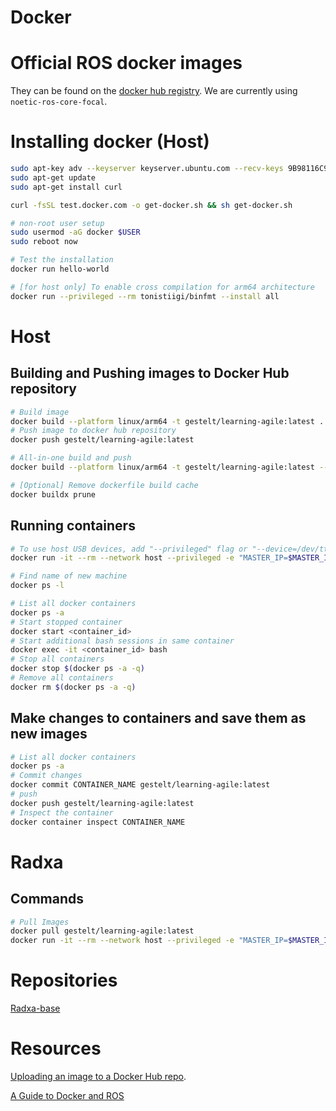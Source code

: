 # Docker

# Official ROS docker images
They can be found on the [docker hub registry](https://registry.hub.docker.com/_/ros/). We are currently using `noetic-ros-core-focal`.

# Installing docker (Host)
```bash
sudo apt-key adv --keyserver keyserver.ubuntu.com --recv-keys 9B98116C9AA302C7
sudo apt-get update
sudo apt-get install curl

curl -fsSL test.docker.com -o get-docker.sh && sh get-docker.sh

# non-root user setup
sudo usermod -aG docker $USER 
sudo reboot now

# Test the installation
docker run hello-world 

# [for host only] To enable cross compilation for arm64 architecture
docker run --privileged --rm tonistiigi/binfmt --install all
```


# Host

## Building and Pushing images to Docker Hub repository
```bash
# Build image
docker build --platform linux/arm64 -t gestelt/learning-agile:latest .
# Push image to docker hub repository
docker push gestelt/learning-agile:latest

# All-in-one build and push
docker build --platform linux/arm64 -t gestelt/learning-agile:latest --push .

# [Optional] Remove dockerfile build cache
docker buildx prune
```

## Running containers
```bash
# To use host USB devices, add "--privileged" flag or "--device=/dev/ttyAML1"
docker run -it --rm --network host --privileged -e "MASTER_IP=$MASTER_IP" -e "SELF_IP=$SELF_IP" gestelt/learning-agile:latest

# Find name of new machine 
docker ps -l

# List all docker containers
docker ps -a
# Start stopped container
docker start <container_id>
# Start additional bash sessions in same container
docker exec -it <container_id> bash
# Stop all containers
docker stop $(docker ps -a -q)
# Remove all containers
docker rm $(docker ps -a -q)
```

## Make changes to containers and save them as new images
```bash
# List all docker containers
docker ps -a
# Commit changes
docker commit CONTAINER_NAME gestelt/learning-agile:latest
# push 
docker push gestelt/learning-agile:latest
# Inspect the container
docker container inspect CONTAINER_NAME
```

# Radxa

## Commands
```bash
# Pull Images
docker pull gestelt/learning-agile:latest
docker run -it --rm --network host --privileged -e "MASTER_IP=$MASTER_IP" -e "SELF_IP=$SELF_IP" gestelt/learning-agile:latest
```

# Repositories
[Radxa-base](https://hub.docker.com/repository/docker/gestelt/radxa-base/general)

# Resources
[Uploading an image to a Docker Hub repo](https://docs.docker.com/guides/workshop/04_sharing_app/).

[A Guide to Docker and ROS](https://roboticseabass.com/2021/04/21/docker-and-ros/)
